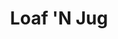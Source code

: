 ---
title: "Loaf 'N Jug"
url: /colorado-springs/loaf-n-jug-space-center-drive/
shop: convenience
---